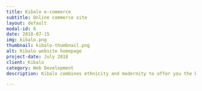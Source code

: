 ```yaml
---
title: Kibalo e-commerce
subtitle: Online commerce site
layout: default
modal-id: 6
date: 2018-07-15
img: kibalo.png
thumbnail: kibalo-thumbnail.png
alt: Kibalo website homepage
project-date: July 2018
client: Kibalo
category: Web Development
description: Kibalo combines ethnicity and modernity to offer you the best. On Kibalo buy safely all over the world. KIBALO, is a word used in the region of KARA in the north of Togo (West African population) to designate all powerful or God. It is a very strong way in this region to recognize the authority of God without whom nothing is possible. The name of the brand has been chosen accordingly to express our gratitude while paying a tribute to our culture.

---
```

